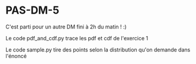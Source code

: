 # PAS-DM-5
C'est parti pour un autre DM fini à 2h du matin ! :)

Le code pdf_and_cdf.py trace les pdf et cdf de l'exercice 1

Le code sample.py tire des points selon la distribution qu'on demande dans l'énoncé
